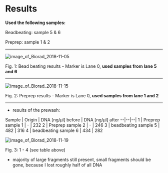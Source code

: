 Results
===
**Used the following samples:**

Beadbeating: sample 5 & 6

Preprep: sample 1 & 2

_______

![image_of_Biorad_2018-11-05](https://raw.githubusercontent.com/replikation/wet_lab_protocols/master/results/img/Biorad_2018-11-05_14hr_26min.jpg)

Fig. 1: Bead beating results - Marker is Lane 0, **used samples from lane 5 and 6**
_______

![image_of_Biorad_2018-11-15](https://raw.githubusercontent.com/replikation/wet_lab_protocols/master/results/img/Biorad_2018-11-15_15hr_49min.jpg)

Fig. 2: Preprep results - Marker is Lane 0, **used samples from lane 1 and 2**
_______

* results of the prewash:

Sample | Origin | DNA [ng/µl] before | DNA [ng/µl] after
--|--|--|
1 | Preprep sample 1 | - | 232
2 | Preprep sample 2 | - | 246
3 | beadbeating sample 5 | 482 | 316
4 | beadbeating sample 6 | 434 | 282

![image_of_Biorad_2018-11-19](https://raw.githubusercontent.com/replikation/wet_lab_protocols/master/results/img/Biorad_2018-11-19_16hr_21min.jpg)

Fig. 3: 1 - 4 (see table above)

* majority of large fragments still present, small fragments should be gone, because I lost roughly half of all DNA
